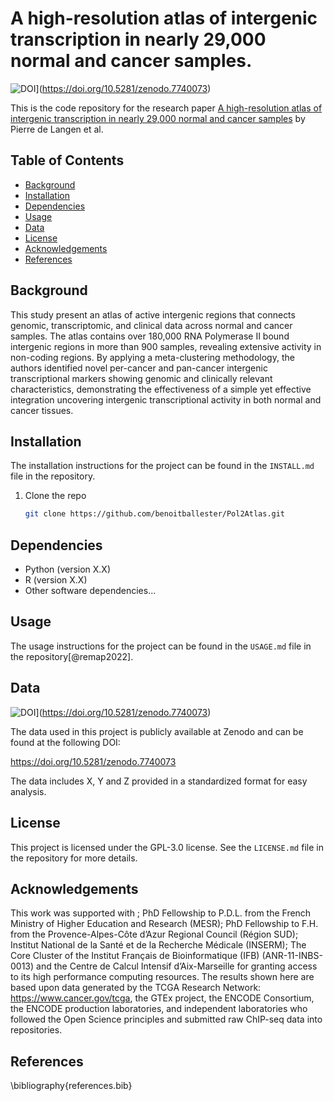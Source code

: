 # A high-resolution atlas of intergenic transcription in nearly 29,000 normal and cancer samples.

![DOI](https://zenodo.org/badge/DOI/10.5281/zenodo.7740073.svg)](https://doi.org/10.5281/zenodo.7740073)

This is the code repository for the research paper [A high-resolution atlas of intergenic transcription in nearly 29,000 normal and cancer samples](https://www.biorxiv.org/) by Pierre de Langen et al. 

## Table of Contents

- [Background](#background)
- [Installation](#installation)
- [Dependencies](#dependencies)
- [Usage](#usage)
- [Data](#data)
- [License](#license)
- [Acknowledgements](#acknowledgements)
- [References](#references)

## Background

This study present an atlas of active intergenic regions that connects genomic, transcriptomic, and clinical data across normal and cancer samples. The atlas contains over 180,000 RNA Polymerase II bound intergenic regions in more than 900 samples, revealing extensive activity in non-coding regions. By applying a meta-clustering methodology, the authors identified novel per-cancer and pan-cancer intergenic transcriptional markers showing genomic and clinically relevant characteristics, demonstrating the effectiveness of a simple yet effective integration uncovering intergenic transcriptional activity in both normal and cancer tissues.

## Installation

The installation instructions for the project can be found in the `INSTALL.md` file in the repository.

1. Clone the repo
   ```sh
   git clone https://github.com/benoitballester/Pol2Atlas.git

## Dependencies

- Python (version X.X)
- R (version X.X)
- Other software dependencies...

## Usage

The usage instructions for the project can be found in the `USAGE.md` file in the repository[@remap2022].

## Data
![DOI](https://zenodo.org/badge/DOI/10.5281/zenodo.7740073.svg)](https://doi.org/10.5281/zenodo.7740073)

The data used in this project is publicly available at Zenodo and can be found at the following DOI:

https://doi.org/10.5281/zenodo.7740073 

The data includes X, Y and Z  provided in a standardized format for easy analysis.

## License

This project is licensed under the GPL-3.0 license. See the `LICENSE.md` file in the repository for more details.

## Acknowledgements

This work was supported with ; PhD Fellowship to P.D.L. from the French Ministry of Higher Education and Research (MESR); PhD Fellowship to F.H. from the Provence-Alpes-Côte d’Azur Regional Council (Région SUD); Institut National de la Santé et de la Recherche Médicale (INSERM); The Core Cluster of the Institut Français de Bioinformatique (IFB) (ANR-11-INBS-0013) and the Centre de Calcul Intensif d’Aix-Marseille for granting access to its high performance computing resources. The results shown here are based upon data generated by the TCGA Research Network: https://www.cancer.gov/tcga, the GTEx project, the ENCODE Consortium, the ENCODE production laboratories, and independent laboratories who followed the Open Science principles and submitted raw ChIP-seq data into repositories.

## References

\bibliography{references.bib}
